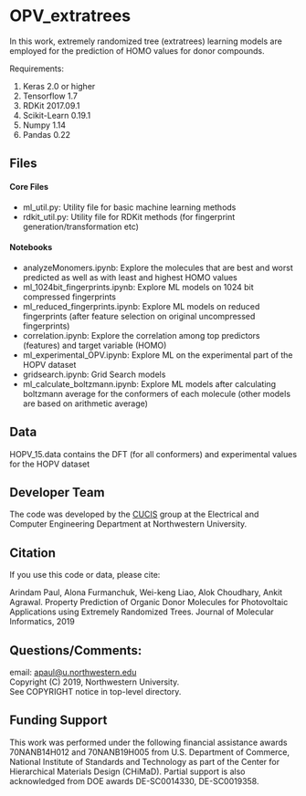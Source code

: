 # OPV_extratrees

In this work, extremely randomized tree (extratrees) learning models are employed for the prediction of HOMO values for donor compounds. 

Requirements: 
1. Keras 2.0 or higher
2. Tensorflow 1.7 
1. RDKit 2017.09.1
2. Scikit-Learn 0.19.1
5. Numpy 1.14
6. Pandas 0.22

## Files

#### Core Files
- ml_util.py: Utility file for basic machine learning methods
- rdkit_util.py: Utility file for RDKit methods (for fingerprint generation/transformation etc)

#### Notebooks 
- analyzeMonomers.ipynb: Explore the molecules that are best and worst predicted as well as with least and highest HOMO values
- ml_1024bit_fingerprints.ipynb: Explore ML models on 1024 bit compressed fingerprints  
- ml_reduced_fingerprints.ipynb: Explore ML models on reduced fingerprints (after feature selection on original uncompressed fingerprints)
- correlation.ipynb: Explore the correlation among top predictors (features) and target variable (HOMO) 
- ml_experimental_OPV.ipynb: Explore ML on the experimental part of the HOPV dataset 
- gridsearch.ipynb: Grid Search models 
- ml_calculate_boltzmann.ipynb: Explore ML models after calculating boltzmann average for the conformers of each molecule (other models are based on arithmetic average) 

## Data 
HOPV_15.data contains the DFT (for all conformers) and experimental values for the HOPV dataset 

## Developer Team

The code was developed by the <a href="http://cucis.ece.northwestern.edu/">CUCIS</a> group at the Electrical and Computer Engineering Department at Northwestern University. 

## Citation

If you use this code or data, please cite:

Arindam Paul, Alona Furmanchuk, Wei-keng Liao, Alok Choudhary, Ankit Agrawal. Property Prediction of Organic Donor Molecules for Photovoltaic Applications using Extremely Randomized Trees. Journal of Molecular Informatics, 2019

## Questions/Comments:

email: apaul@u.northwestern.edu<br/>
Copyright (C) 2019, Northwestern University.<br/>
See COPYRIGHT notice in top-level directory.

## Funding Support

This work was performed under the following financial assistance awards 70NANB14H012 and 70NANB19H005 from U.S. Department of Commerce, National Institute of Standards and Technology as part of the Center for Hierarchical Materials Design (CHiMaD). Partial support is also acknowledged from DOE awards DE-SC0014330, DE-SC0019358.
